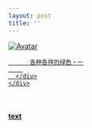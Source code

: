 ```yaml
---
layout: post
title: ''
---
```


<p class="imglist">

<div class="image-container">
  <a href="https://pic2.superbed.cn/item/5dd3b2228e0e2e3ee92352f6.jpg"  data-fancybox="images">
    <img src="https://pic2.superbed.cn/item/5dd3b2208e0e2e3ee92350f2.jpg" alt="Avatar" class="image" />
    <div class="overlay">
      <div class="text">
        
          各种各样的绿色・一
        
      </div>
    </div>
  </a>
</div>



<a href="https://pic2.superbed.cn/item/5dd3b2208e0e2e3ee92350f2.jpg" data-fancybox="images"><img src="" /></a>
<a href="https://pic2.superbed.cn/item/5dd3b2238e0e2e3ee92354cf.jpg" data-fancybox="images"><img src="" /></a>
<a href="https://pic2.superbed.cn/item/5dd3b21c8e0e2e3ee9234bf0.jpg" data-fancybox="images"><img src="" /></a>
<a href="https://pic2.superbed.cn/item/5dd3b21e8e0e2e3ee9234d54.jpg" data-fancybox="images"><img src="" /></a>
<a href="https://pic2.superbed.cn/item/5dd3b21f8e0e2e3ee9234f73.jpg" data-fancybox="images"><img src="" /></a>
<a href="https://pic2.superbed.cn/item/5dd3b21e8e0e2e3ee9234e87.jpg" data-fancybox="images"><img src="" /></a>
<a href="https://pic2.superbed.cn/item/5dd3b2148e0e2e3ee9234489.jpg" data-fancybox="images"><img src="" /></a>
<a href="https://pic2.superbed.cn/item/5dd3b21e8e0e2e3ee9234e39.jpg" data-fancybox="images"><img src="" /></a>
<a href="https://pic2.superbed.cn/item/5dd3b21c8e0e2e3ee9234bda.jpg" data-fancybox="images"><img src="" /></a>
<a href="https://pic2.superbed.cn/item/5dd3b2218e0e2e3ee92351bf.jpg" data-fancybox="images"><img src="" /></a>
<a href="https://pic2.superbed.cn/item/5dd3b21b8e0e2e3ee9234abc.jpg" data-fancybox="images"><img src="" /></a>
<a href="https://pic2.superbed.cn/item/5dd3b2208e0e2e3ee923515d.jpg" data-fancybox="images"><img src="" /></a>
<a href="https://pic2.superbed.cn/item/5dd3b2228e0e2e3ee9235394.jpg" data-fancybox="images"><img src="" /></a>
<a href="https://pic2.superbed.cn/item/5dd3b2238e0e2e3ee9235425.jpg" data-fancybox="images"><img src="" /></a>
<a href="https://pic2.superbed.cn/item/5dd3b2278e0e2e3ee923595b.jpg" data-fancybox="images"><img src="" /></a>
<a href="https://pic2.superbed.cn/item/5dd3b2278e0e2e3ee9235979.jpg" data-fancybox="images"><img src="" /></a>
<a href="https://pic2.superbed.cn/item/5dd3b2268e0e2e3ee92357bc.jpg" data-fancybox="images"><img src="" /></a>
<a href="https://pic2.superbed.cn/item/5dd3b2288e0e2e3ee9235ab8.jpg" data-fancybox="images"><img src="" /></a>
<a href="https://pic2.superbed.cn/item/5dd3b2288e0e2e3ee9235b23.jpg" data-fancybox="images"><img src="" /></a>
<a href="https://pic2.superbed.cn/item/5dd3b2268e0e2e3ee9235779.jpg" data-fancybox="images"><img src="" /></a>
<a href="https://pic2.superbed.cn/item/5dd3b2278e0e2e3ee923599e.jpg" data-fancybox="images"><img src="" /></a>
<a href="https://pic2.superbed.cn/item/5dd3b2288e0e2e3ee9235a36.jpg" data-fancybox="images"><img src="" /></a>
<a href="https://pic2.superbed.cn/item/5dd3b2218e0e2e3ee9235243.jpg" data-fancybox="images"><img src="" /></a>
<a href="https://pic2.superbed.cn/item/5dd3b2288e0e2e3ee9235a48.jpg" data-fancybox="images"><img src="" /></a>
<a href="https://pic2.superbed.cn/item/5dd3b2288e0e2e3ee9235b08.jpg" data-fancybox="images"><img src="" /></a>
<a href="https://pic2.superbed.cn/item/5dd3b2278e0e2e3ee9235916.jpg" data-fancybox="images"><img src="" /></a>
<a href="https://pic2.superbed.cn/item/5dd3b2278e0e2e3ee923599c.jpg" data-fancybox="images"><img src="" /></a>
<a href="https://pic2.superbed.cn/item/5dd3b2278e0e2e3ee92358c4.jpg" data-fancybox="images"><img src="" /></a>
<a href="https://pic2.superbed.cn/item/5dd3b2298e0e2e3ee9235c07.jpg" data-fancybox="images"><img src="" /></a>
<a href="https://pic2.superbed.cn/item/5dd3b2268e0e2e3ee92357fc.jpg" data-fancybox="images"><img src="" /></a>
<a href="https://pic2.superbed.cn/item/5dd3b2278e0e2e3ee9235905.jpg" data-fancybox="images"><img src="" /></a>
<a href="https://pic2.superbed.cn/item/5dd3b2298e0e2e3ee9235bdb.jpg" data-fancybox="images"><img src="" /></a>
<a href="https://pic2.superbed.cn/item/5dd3b21d8e0e2e3ee9234c8d.jpg" data-fancybox="images"><img src="" /></a>
<a href="https://pic2.superbed.cn/item/5dd3b2268e0e2e3ee923579a.jpg" data-fancybox="images"><img src="" /></a>
<a href="https://pic2.superbed.cn/item/5dd3b2298e0e2e3ee9235c9b.jpg" data-fancybox="images"><img src="" /></a>
<a href="https://pic2.superbed.cn/item/5dd3b2238e0e2e3ee92353f3.jpg" data-fancybox="images"><img src="" /></a>
<a href="https://pic2.superbed.cn/item/5dd3b2248e0e2e3ee9235549.jpg" data-fancybox="images"><img src="" /></a>
<a href="https://pic2.superbed.cn/item/5dd3b2218e0e2e3ee9235293.jpg" data-fancybox="images"><img src="" /></a>
<a href="https://pic2.superbed.cn/item/5dd3b2158e0e2e3ee9234536.jpg" data-fancybox="images"><img src="" /></a>
<a href="https://pic2.superbed.cn/item/5dd3b21d8e0e2e3ee9234d21.jpg" data-fancybox="images"><img src="" /></a>
<a href="https://pic2.superbed.cn/item/5dd3b2218e0e2e3ee9235238.jpg" data-fancybox="images"><img src="" /></a>
<a href="https://pic2.superbed.cn/item/5dd3b2258e0e2e3ee923568f.jpg" data-fancybox="images"><img src="" /></a>
<a href="https://pic2.superbed.cn/item/5dd3b2238e0e2e3ee92354d4.jpg" data-fancybox="images"><img src="" /></a>
<a href="https://pic2.superbed.cn/item/5dd3b2228e0e2e3ee9235389.jpg" data-fancybox="images"><img src="" /></a>
<a href="https://pic2.superbed.cn/item/5dd3b2218e0e2e3ee9235216.jpg" data-fancybox="images"><img src="" /></a>
<a href="https://pic2.superbed.cn/item/5dd3be908e0e2e3ee9268b08.jpg" data-fancybox="images"><img src="" /></a>
<a href="https://pic2.superbed.cn/item/5dd3b2258e0e2e3ee9235668.jpg" data-fancybox="images"><img src="" /></a>
<a href="https://pic2.superbed.cn/item/5dd3b2268e0e2e3ee9235879.jpg" data-fancybox="images"><img src="" /></a>
<a href="https://pic2.superbed.cn/item/5dd3b21d8e0e2e3ee9234cb2.jpg" data-fancybox="images"><img src="" /></a>
<a href="https://pic2.superbed.cn/item/5dd3b21b8e0e2e3ee9234acd.jpg" data-fancybox="images"><img src="" /></a>
<a href="https://pic2.superbed.cn/item/5dd3b2248e0e2e3ee9235507.jpg" data-fancybox="images"><img src="" /></a>
<a href="https://pic2.superbed.cn/item/5dd3b2248e0e2e3ee923557a.jpg" data-fancybox="images"><img src="" /></a>
<a href="https://pic2.superbed.cn/item/5dd3b2238e0e2e3ee92354db.jpg" data-fancybox="images"><img src="" /></a>
<a href="https://pic2.superbed.cn/item/5dd3b2258e0e2e3ee92356ad.jpg" data-fancybox="images"><img src="" /></a>
<a href="https://pic2.superbed.cn/item/5dd3b2208e0e2e3ee92350c1.jpg" data-fancybox="images"><img src="" /></a>
<a href="https://pic2.superbed.cn/item/5dd3b2228e0e2e3ee92352ec.jpg" data-fancybox="images"><img src="" /></a>
<a href="https://pic2.superbed.cn/item/5dd3b2278e0e2e3ee923589d.jpg" data-fancybox="images"><img src="" /></a>


</p>


#### [text](https://cxcxcx.cx/works/0002a.html)